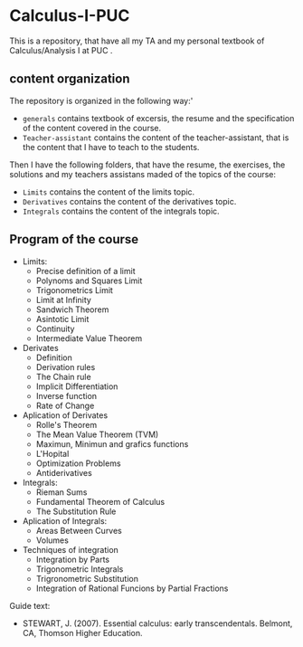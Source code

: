# Calculus-I-PUC
This is a repository, that have all my TA and my personal textbook of Calculus/Analysis I at PUC .

## content organization

The repository is organized in the following way:'

- `generals` contains textbook of excersis, the resume and the specification of the content covered in the course.
- `Teacher-assistant` contains the content of the teacher-assistant, that is the content that I have to teach to the students.

Then I have the following folders, that have the resume, the exercises, the solutions and my teachers assistans maded of the topics of the course:

- `Limits` contains the content of the limits topic.
- `Derivatives` contains the content of the derivatives topic.
- `Integrals` contains the content of the integrals topic.

## Program of the course

- Limits:
  - Precise definition of a limit
  - Polynoms and Squares Limit
  - Trigonometrics Limit
  - Limit at Infinity
  - Sandwich Theorem
  - Asintotic Limit
  - Continuity
  - Intermediate Value Theorem
- Derivates
  - Definition
  - Derivation rules
  - The Chain rule
  - Implicit Differentiation
  - Inverse function
  - Rate of Change
- Aplication of Derivates
  - Rolle's Theorem
  - The Mean Value Theorem (TVM)
  - Maximun, Minimun and grafics functions
  - L'Hopital
  - Optimization Problems
  - Antiderivatives
- Integrals:
  - Rieman Sums
  - Fundamental Theorem of Calculus
  - The Substitution Rule
- Aplication of Integrals:
  - Areas Between Curves
  - Volumes
- Techniques of integration
  - Integration by Parts
  - Trigonometric Integrals
  - Trigronometric Substitution
  - Integration of Rational Funcions by Partial Fractions

Guide text:

- STEWART, J. (2007). Essential calculus: early transcendentals. Belmont, CA, Thomson Higher Education.
